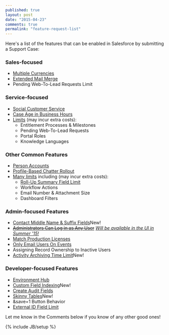 ```yaml
---
published: true
layout: post
date: "2015-04-23"
comments: true
permalink: "feature-request-list"
---
```


Here's a list of the features that can be enabled in Salesforce by submitting a Support Case:

### Sales-focused
* <a href="https://help.salesforce.com/HTViewHelpDoc?id=admin_enable_multicurrency.htm&language=en_US" target="_blank">Multiple Currencies</a>
* <a href="https://help.salesforce.com/apex/HTViewSolution?urlname=Extended-Mail-Merge-features-1327108643069&language=en_US" target="_blank">Extended Mail Merge</a>
* Pending Web-To-Lead Requests Limit

### Service-focused
* <a href="https://help.salesforce.com/HTViewHelpDoc?id=social_customer_service_setup.htm&language=en_US" target="_blank">Social Customer Service</a>
* <a href="https://help.salesforce.com/apex/HTViewSolution?id=000089863&language=en_US" target="_blank">Case Age in Business Hours</a>
* <a href="https://org62.my.salesforce.com/help/pdfs/en/limits_limitations.pdf" target="_blank">Limits</a> (may incur extra costs):
    * Entitlement Processes & Milestones
    * Pending Web-To-Lead Requests
    * Portal Roles
    * Knowledge Languages

### Other Common Features
* <a href="https://help.salesforce.com/apex/HTViewSolution?id=000171021&language=en_US" target="_blank">Person Accounts</a>
* <a href="https://helpcrm.demo.myshn.net/apex/HTViewSolution?id=000213423&language=en_US" target="_blank">Profile-Based Chatter Rollout</a>
* <a href="https://org62.my.salesforce.com/help/pdfs/en/limits_limitations.pdf" target="_blank">Many limits</a> including (may incur extra costs):
    * <a href="https://help.salesforce.com/apex/HTViewSolution?id=000213287&language=en_US" target="_blank">Roll-Up Summary Field Limit</a>
	* Workflow Actions
    * Email Number & Attachment Size
    * Dashboard Filters

### Admin-focused Features
* <a href="https://help.salesforce.com/apex/HTViewSolution?urlname=Middle-Name-and-Suffix-Fields&language=en_US" target="_blank">Contact Middle Name &amp; Suffix Fields</a><span class="newFlag">New!</span>
* <a href="https://help.salesforce.com/apex/HTViewSolution?urlname=any-user&language=en_US" target="_blank"><s>Administrators Can Log in as Any User</s></a> <a href="/summer-15/" target="_blank">_Will be available in the UI in Summer '15!_</a>
* <a href="https://help.salesforce.com/HTViewSolution?id=000193571&language=en_US" target="_blank">Match Production Licenses</a>
* <a href="https://help.salesforce.com/apex/HTViewSolution?id=000213428&language=en_US" target="_blank">Only Email Users On Events</a>
* Assigning Record Ownership to Inactive Users
* <a href="https://help.salesforce.com/apex/HTViewSolution?urlname=Increasing-Archive-Days-for-your-Organization&language=en_US" target="_blank">Activity Archiving Time Limit</a><span class="newFlag">New!</span>

### Developer-focused Features
* <a href="https://partners.salesforce.com/s/education/general/Environment_Hub" target="_blank">Environment Hub</a>
* <a href="https://developer.salesforce.com/blogs/engineering/2013/02/force-com-soql-best-practices-nulls-and-formula-fields.html" target="_blank">Custom Field Indexing</a><span class="newFlag">New!</span>
* <a href="https://help.salesforce.com/apex/HTViewSolution?urlname=Considerations-before-having-Create-Audit-Fields-enabled&language=en_US" target="_blank">Create Audit Fields</a>
* <a href="http://www.salesforce.com/docs/en/cce/ldv_deployments/salesforce_large_data_volumes_bp.pdf" target="_blank">Skinny Tables</a><span class="newFlag">New!</span>
* &save=1 Button Behavior
* <a href="https://help.salesforce.com/apex/HTViewSolution?urlname=Considerations-before-having-Create-Audit-Fields-enabled&language=en_US" target="_blank">External ID Field Limit</a>

Let me know in the Comments below if you know of any other good ones!

{% include JB/setup %}